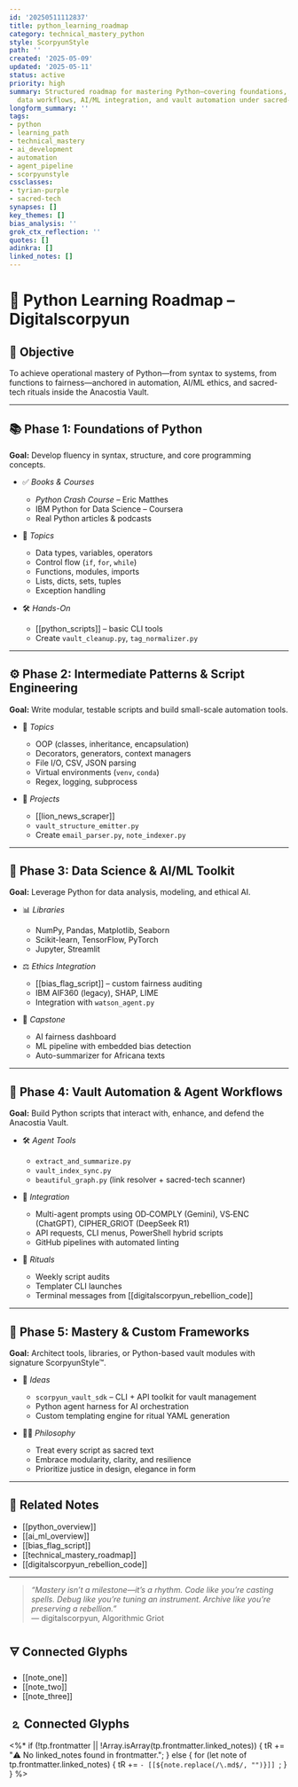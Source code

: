 ```yaml
---
id: '20250511112837'
title: python_learning_roadmap
category: technical_mastery_python
style: ScorpyunStyle
path: ''
created: '2025-05-09'
updated: '2025-05-11'
status: active
priority: high
summary: Structured roadmap for mastering Python—covering foundations, applied scripting,
  data workflows, AI/ML integration, and vault automation under sacred-tech discipline.
longform_summary: ''
tags:
- python
- learning_path
- technical_mastery
- ai_development
- automation
- agent_pipeline
- scorpyunstyle
cssclasses:
- tyrian-purple
- sacred-tech
synapses: []
key_themes: []
bias_analysis: ''
grok_ctx_reflection: ''
quotes: []
adinkra: []
linked_notes: []
---
```



# 🐍 Python Learning Roadmap – Digitalscorpyun

## 🎯 Objective

To achieve operational mastery of Python—from syntax to systems, from functions to fairness—anchored in automation, AI/ML ethics, and sacred-tech rituals inside the Anacostia Vault.

---

## 📚 Phase 1: Foundations of Python

**Goal:** Develop fluency in syntax, structure, and core programming concepts.

- ✅ _Books & Courses_  
  - *Python Crash Course* – Eric Matthes  
  - IBM Python for Data Science – Coursera  
  - Real Python articles & podcasts

- 🧠 _Topics_  
  - Data types, variables, operators  
  - Control flow (`if`, `for`, `while`)  
  - Functions, modules, imports  
  - Lists, dicts, sets, tuples  
  - Exception handling

- 🛠️ _Hands-On_  
  - [[python_scripts]] – basic CLI tools  
  - Create `vault_cleanup.py`, `tag_normalizer.py`

---

## ⚙️ Phase 2: Intermediate Patterns & Script Engineering

**Goal:** Write modular, testable scripts and build small-scale automation tools.

- 🧱 _Topics_  
  - OOP (classes, inheritance, encapsulation)  
  - Decorators, generators, context managers  
  - File I/O, CSV, JSON parsing  
  - Virtual environments (`venv`, `conda`)  
  - Regex, logging, subprocess

- 🧪 _Projects_  
  - [[lion_news_scraper]]  
  - `vault_structure_emitter.py`  
  - Create `email_parser.py`, `note_indexer.py`

---

## 🤖 Phase 3: Data Science & AI/ML Toolkit

**Goal:** Leverage Python for data analysis, modeling, and ethical AI.

- 📊 _Libraries_  
  - NumPy, Pandas, Matplotlib, Seaborn  
  - Scikit-learn, TensorFlow, PyTorch  
  - Jupyter, Streamlit

- ⚖️ _Ethics Integration_  
  - [[bias_flag_script]] – custom fairness auditing  
  - IBM AIF360 (legacy), SHAP, LIME  
  - Integration with `watson_agent.py`

- 🔬 _Capstone_  
  - AI fairness dashboard  
  - ML pipeline with embedded bias detection  
  - Auto-summarizer for Africana texts

---

## 🔄 Phase 4: Vault Automation & Agent Workflows

**Goal:** Build Python scripts that interact with, enhance, and defend the Anacostia Vault.

- 🛠️ _Agent Tools_  
  - `extract_and_summarize.py`  
  - `vault_index_sync.py`  
  - `beautiful_graph.py` (link resolver + sacred-tech scanner)

- 🤖 _Integration_  
  - Multi-agent prompts using OD‑COMPLY (Gemini), VS‑ENC (ChatGPT), CIPHER_GRIOT (DeepSeek R1)  
  - API requests, CLI menus, PowerShell hybrid scripts  
  - GitHub pipelines with automated linting

- 🔁 _Rituals_  
  - Weekly script audits  
  - Templater CLI launches  
  - Terminal messages from [[digitalscorpyun_rebellion_code]]

---

## 🏁 Phase 5: Mastery & Custom Frameworks

**Goal:** Architect tools, libraries, or Python-based vault modules with signature ScorpyunStyle™.

- 🔨 _Ideas_  
  - `scorpyun_vault_sdk` – CLI + API toolkit for vault management  
  - Python agent harness for AI orchestration  
  - Custom templating engine for ritual YAML generation

- 🧙🏽 _Philosophy_  
  - Treat every script as sacred text  
  - Embrace modularity, clarity, and resilience  
  - Prioritize justice in design, elegance in form

---

## 🔗 Related Notes

- [[python_overview]]  
- [[ai_ml_overview]]  
- [[bias_flag_script]]  
- [[technical_mastery_roadmap]]  
- [[digitalscorpyun_rebellion_code]]

---

> _“Mastery isn’t a milestone—it’s a rhythm. Code like you’re casting spells. Debug like you’re tuning an instrument. Archive like you’re preserving a rebellion.”_  
> — digitalscorpyun, Algorithmic Griot

## 🜃 Connected Glyphs
- [[note_one]]
- [[note_two]]
- [[note_three]]
## 🄃 Connected Glyphs

<%*
if (!tp.frontmatter || !Array.isArray(tp.frontmatter.linked_notes)) {
  tR += "⚠️ No linked_notes found in frontmatter.";
} else {
  for (let note of tp.frontmatter.linked_notes) {
    tR += `- [[${note.replace(/\.md$/, "")}]]
`;
  }
}
%>
